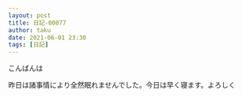 ```yaml
---
layout: post
title: 日記-00077
author: taku
date: 2021-06-01 23:30
tags: [日記]
---
```


こんばんは

昨日は諸事情により全然眠れませんでした。今日は早く寝ます。よろしく